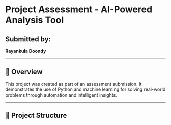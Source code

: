 # Project Assessment - AI-Powered Analysis Tool

## Submitted by:
**Rayankula Doondy**

---

## 📌 Overview

This project was created as part of an assessment submission. It demonstrates the use of Python and machine learning for solving real-world problems through automation and intelligent insights.

---

## 📁 Project Structure
